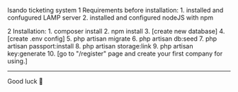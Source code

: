Isando ticketing system
 1 Requirements before installation:
    1. installed and confugured LAMP server
    2. installed and configured nodeJS with npm 

 2 Installation:
    1. composer install
    2. npm install
    3. [create new database]
    4. [create .env config]
    5. php artisan migrate
    6. php artisan db:seed
    7. php artisan passport:install
    8. php artisan storage:link
    9. php artisan key:generate
   10. [go to "/register" page and create your first company for using.]
_________________________________
Good luck 🙂
